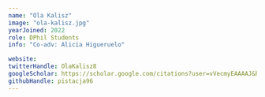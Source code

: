```yaml
---
name: "Ola Kalisz"
image: "ola-kalisz.jpg"
yearJoined: 2022
role: DPhil Students
info: "Co-adv: Alicia Higueruelo"

website:
twitterHandle: OlaKalisz8
googleScholar: https://scholar.google.com/citations?user=vVecmyEAAAAJ&hl=en
githubHandle: pistacja96
---
```


